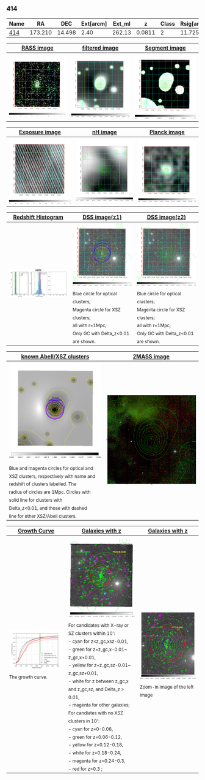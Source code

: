 <div STYLE="page-break-after: always;"></div>

### 414

|Name          |RA          |DEC      | Ext[arcm] | Ext_ml | z    | Class| Rsig[arcmin] | CRsig[c/s] | CR500[c/s] | R500[Mpc] |L500[erg/s]|F500[erg/s/cm^2]| M500[Msun]|Tx[keV]|beta|GC(XSZ,Delta_z<0.01)| GC(OPT,Delta_z<0.01)|GC|alias|
|--------------|------------|------------|---|---|-----------|--------|------|------|----|----|----|----|----|----|----|----|----|----|---|
|[414](script/414.md)     | 173.210       | 14.498       | 2.40    | 262.13   | 0.0811 | 2   | 11.725 |0.607 |0.604 |1.041 |1.860e+44 |1.144e-11 |3.462e+14 |4.726 |1.062 |Tar, |redMaPPer, N, |Tar, |k282|

|[RASS image](../image/414/414_img.pdf)|[filtered image](../image/414/414_fil.pdf)|[Segment image](../image/414/414_seg.pdf)|
|-------------------|--------------------|-------------------|
| <img src="../image/414/414_img.png" width="300">  | <img src="../image/414/414_fil.png" width="300">   | <img src="../image/414/414_seg.png" width="300">  |

|[Exposure image](../image/414/414_mex.pdf)| [nH image](../image/414/414_nh.pdf)| [Planck image](../image/414/414_p.pdf)|
|-------------------|--------------------|-------------------|
|<img src="../image/414/414_mex.png" width="300">   | <img src="../image/414/414_nh.png" width="300">    | <img src="../image/414/414_p.png" width="300"> |

|[Redshift Histogram](../image/414/414_zg.pdf) | [DSS image(z1)](../image/414/414_dss_z1.pdf)      |  [DSS image(z2)](../image/414/414_dss_z2.pdf)    |
|-------------------|--------------------|-------------------|
|<img src="../image/414/414_zg.png" width="300"> |<img src="../image/414/414_dss_z1.png" width="300"> <sub><br>Blue circle for optical clusters; <br>Magenta circle for XSZ clusters; <br>all with r=1Mpc; <br>Only GC with Delta_z<0.01 are shown. </sub>| <img src="../image/414/414_dss_z2.png" width="300"><sub><br>Blue circle for optical clusters; <br>Magenta circle for XSZ clusters; <br>all with r=1Mpc; <br>Only GC with Delta_z<0.01 are shown. </sub> |

|[known Abell/XSZ clusters](../image/414/414_m.pdf) | [2MASS image](../image/414/414_2mass.pdf)      |
|-------------------|-------------------|
|<img src=../image/414/414_m.png width="300"> <sub><br>Blue and magenta circles for optical and <br>XSZ clusters, respectively with name and <br>redshift of clusters labelled. The <br>radius of circles are 1Mpc. Circles with <br>solid line for clusters with <br>Delta_z<0.01, and those with dashed <br>line for other XSZ/Abell clusters.        </sub>|<img src="../image/414/414_2mass.png" width="300">  |

|[Growth Curve](../image/414/414_gca_all.png) |[Galaxies with z](../image/414/414_opt_ned.pdf) |[Galaxies with z](../image/414/414_opt_ned_zoom.pdf) |
|-------------------|-------------------|-------------------|
| <img src="../image/414/414_gca_all.png" width="300"> <sub><br>The growth curve.</sub>| <img src=../image/414/414_opt_ned.png width="300"> <br><sub> For candidates with X-ray or SZ clusters within 10': <br> - cyan for z<z_gc,xsz-0.01, <br> - green for z=z_gc,x-0.01~ z_gc,x+0.01, <br> - yellow for z=z_gc,sz-0.01~ z_gc,sz+0.01, <br> - white for z between z_gc,x and z_gc,sz, and Delta_z > 0.01, <br> - magenta for other galaxies; <br>For candiates with no XSZ clusters in 10': <br> - cyan for z=0-0.06, <br> - green for z=0.06-0.12, <br> - yellow for z=0.12-0.18, <br> - white for z=0.18-0.24, <br> - magenta for z=0.24-0.3, <br> - red for z>0.3 ;  </sub>|<img src=../image/414/414_opt_ned_zoom.png width="300">  <br><sub> Zoom-in image of the left image</sub>|




